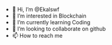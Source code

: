 - 👋 Hi, I’m @Ekalswf
- 👀 I’m interested in Blockchain
- 🌱 I’m currently learning Coding 
- 💞️ I’m looking to collaborate on github
- 📫 How to reach me 

<!---
Ekalswf/Ekalswf is a ✨ special ✨ repository because its `README.md` (this file) appears on your GitHub profile.
You can click the Preview link to take a look at your changes.
--->
